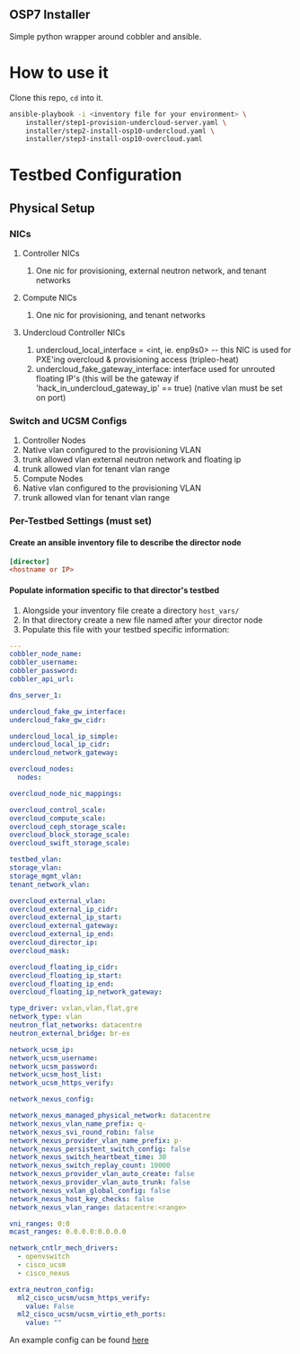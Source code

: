 OSP7 Installer
---------------

Simple python wrapper around cobbler and ansible.


How to use it
==============

Clone this repo, `cd` into it.

```bash
ansible-playbook -i <inventory file for your environment> \
    installer/step1-provision-undercloud-server.yaml \
    installer/step2-install-osp10-undercloud.yaml \
    installer/step3-install-osp10-overcloud.yaml
```

Testbed Configuration
=====================

Physical Setup
--------------
### NICs
1. Controller NICs
    1. One nic for provisioning, external neutron network, and tenant networks

1. Compute NICs
    1. One nic for provisioning, and tenant networks

1. Undercloud Controller NICs
    1. undercloud_local_interface = <int, ie. enp9s0> -- this NIC is used for PXE'ing overcloud & provisioning access (tripleo-heat)
    1. undercloud_fake_gateway_interface: interface used for unrouted floating IP's (this will be the gateway if 'hack_in_undercloud_gateway_ip' == true) (native vlan must be set on port)

### Switch and UCSM Configs
1. Controller Nodes
  1. Native vlan configured to the provisioning VLAN
  1. trunk allowed vlan external neutron network and floating ip
  1. trunk allowed vlan for tenant vlan range
1. Compute Nodes
  1. Native vlan configured to the provisioning VLAN
  1. trunk allowed vlan for tenant vlan range

### Per-Testbed Settings (must set)

#### Create an ansible inventory file to describe the director node

```ini
[director]
<hostname or IP>
```

#### Populate information specific to that director's testbed

1. Alongside your inventory file create a directory `host_vars/`
1. In that directory create a new file named after your director node
1. Populate this file with your testbed specific information:

```yaml
---
cobbler_node_name:
cobbler_username:
cobbler_password:
cobbler_api_url:

dns_server_1:

undercloud_fake_gw_interface:
undercloud_fake_gw_cidr:

undercloud_local_ip_simple:
undercloud_local_ip_cidr:
undercloud_network_gateway:

overcloud_nodes:
  nodes:

overcloud_node_nic_mappings:

overcloud_control_scale:
overcloud_compute_scale:
overcloud_ceph_storage_scale:
overcloud_block_storage_scale:
overcloud_swift_storage_scale:

testbed_vlan:
storage_vlan:
storage_mgmt_vlan:
tenant_network_vlan:

overcloud_external_vlan:
overcloud_external_ip_cidr:
overcloud_external_ip_start:
overcloud_external_gateway:
overcloud_external_ip_end:
overcloud_director_ip:
overcloud_mask:

overcloud_floating_ip_cidr:
overcloud_floating_ip_start:
overcloud_floating_ip_end:
overcloud_floating_ip_network_gateway:

type_driver: vxlan,vlan,flat,gre
network_type: vlan
neutron_flat_networks: datacentre
neutron_external_bridge: br-ex

network_ucsm_ip:
network_ucsm_username:
network_ucsm_password:
network_ucsm_host_list:
network_ucsm_https_verify:

network_nexus_config:

network_nexus_managed_physical_network: datacentre
network_nexus_vlan_name_prefix: q-
network_nexus_svi_round_robin: false
network_nexus_provider_vlan_name_prefix: p-
network_nexus_persistent_switch_config: false
network_nexus_switch_heartbeat_time: 30
network_nexus_switch_replay_count: 10000
network_nexus_provider_vlan_auto_create: false
network_nexus_provider_vlan_auto_trunk: false
network_nexus_vxlan_global_config: false
network_nexus_host_key_checks: false
network_nexus_vlan_range: datacentre:<range>

vni_ranges: 0:0
mcast_ranges: 0.0.0.0:0.0.0.0

network_cntlr_mech_drivers:
  - openvswitch
  - cisco_ucsm
  - cisco_nexus

extra_neutron_config:
  ml2_cisco_ucsm/ucsm_https_verify:
    value: False
  ml2_cisco_ucsm/ucsm_virtio_eth_ports:
    value: ""
```

An example config can be found [here](installer/host_vars/bxb6-DIRECTOR)

